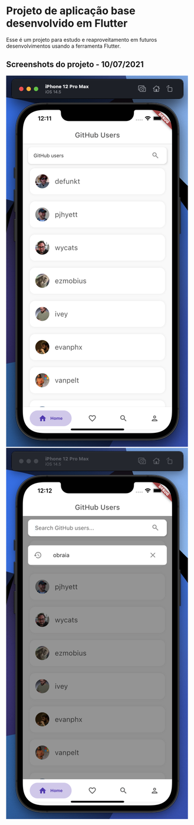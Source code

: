 # Projeto de aplicação base desenvolvido em Flutter

Esse é um projeto para estudo e reaproveitamento em futuros desenvolvimentos usando a ferramenta Flutter.

## Screenshots do projeto - 10/07/2021

![Alt text](/docs/images/home-01.png?raw=true "Página de pesquisa")
![Alt text](/docs/images/searchbar-01.png?raw=true "Funcionamento da barra de pesquisa")

